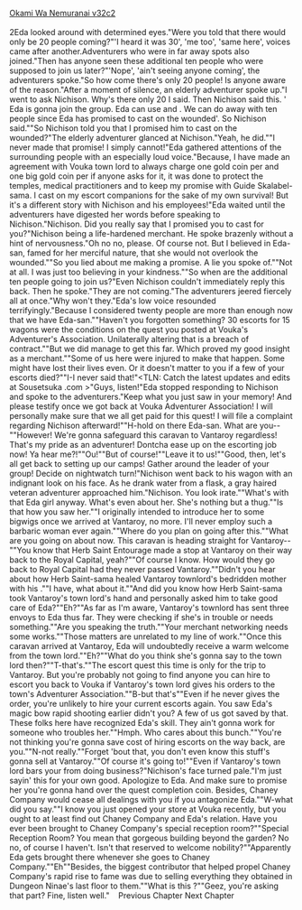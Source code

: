 [Okami Wa Nemuranai v32c2](https://www.sousetsuka.com/2020/12/okami-wa-nemuranai-322.html)
<br/><br/>
2Eda looked around with determined eyes."Were you told that there would only be 20 people coming?"'I heard it was 30', 'me too', 'same here', voices came after another.Adventurers who were in far away spots also joined."Then has anyone seen these additional ten people who were supposed to join us later?"'Nope', 'ain't seeing anyone coming', the adventurers spoke."So how come there's only 20 people! Is anyone aware of the reason."After a moment of silence, an elderly adventurer spoke up."I went to ask Nichison. Why's there only 20 I said. Then Nichison said this. '<Thousand Shoots> Eda is gonna join the group. Eda can use <Recovery> and <Purification>. We can do away with ten people since Eda has promised to cast <Recovery> on the wounded'. So Nichison said.""So Nichison told you that I promised him to cast <Recovery> on the wounded?"The elderly adventurer glanced at Nichison."Yeah, he did.""I never made that promise! I simply cannot!"Eda gathered attentions of the surrounding people with an especially loud voice."Because, I have made an agreement with Vouka town lord to always charge one gold coin per <Recovery> and one big gold coin per <Purification> if anyone asks for it, it was done to protect the temples, medical practitioners and to keep my promise with Guide Skalabel-sama. I cast <Recovery> on my escort companions for the sake of my own survival! But it's a different story with Nichison and his employees!"Eda waited until the adventurers have digested her words before speaking to Nichison."Nichison. Did you really say that I promised you to cast <Recovery> for you?"Nichison being a life-hardened merchant. He spoke brazenly without a hint of nervousness."Oh no no, please. Of course not. But I believed in Eda-san, famed for her merciful nature, that she would not overlook the wounded.""So you lied about me making a promise. A lie you spoke of.""Not at all. I was just too believing in your kindness.""So when are the additional ten people going to join us?"Even Nichison couldn't immediately reply this back. Then he spoke."They are not coming."The adventurers jeered fiercely all at once."Why won't they."Eda's low voice resounded terrifyingly."Because I considered twenty people are more than enough now that we have Eda-san.""Haven't you forgotten something? 30 escorts for 15 wagons were the conditions on the quest you posted at Vouka's Adventurer's Association. Unilaterally altering that is a breach of contract.""But we did manage to get this far. Which proved my good insight as a merchant.""Some of us here were injured to make that happen. Some might have lost their lives even. Or it doesn't matter to you if a few of your escorts died?""I-I never said that!"<TLN: Catch the latest updates and edits at Sousetsuka .com >"Guys, listen!"Eda stopped responding to Nichison and spoke to the adventurers."Keep what you just saw in your memory! And please testify once we got back at Vouka Adventurer Association! I will personally make sure that we all get paid for this quest! I will file a complaint regarding Nichison afterward!""H-hold on there Eda-san. What are you--""However! We're gonna safeguard this caravan to Vantaroy regardless! That's my pride as an adventurer! Dontcha ease up on the escorting job now! Ya hear me?!""Ou!""But of course!""Leave it to us!""Good, then, let's all get back to setting up our camps! Gather around the leader of your group! Decide on nightwatch turn!"Nichison went back to his wagon with an indignant look on his face. As he drank water from a flask, a gray haired veteran adventurer approached him."Nichison. You look irate.""What's with that Eda girl anyway. What's even <Saintess of the North> about her. She's nothing but a thug.""Is that how you saw her.""I originally intended to introduce her to some bigwigs once we arrived at Vantaroy, no more. I'll never employ such a barbaric woman ever again.""Where do you plan on going after this.""What are you going on about now. This caravan is heading straight for Vantaroy--""You know that Herb Saint Entourage made a stop at Vantaroy on their way back to the Royal Capital, yeah?""Of course I know. How would they go back to Royal Capital had they never passed Vantaroy.""Didn't you hear about how Herb Saint-sama healed Vantaroy townlord's bedridden mother with his <Purification>.""I have, what about it.""And did you know how Herb Saint-sama took Vantaroy's town lord's hand and personally asked him to take good care of Eda?""Eh?""As far as I'm aware, Vantaroy's townlord has sent three envoys to Eda thus far. They were checking if she's in trouble or needs something.""Are you speaking the truth.""Your merchant networking needs some works.""Those matters are unrelated to my line of work.""Once this caravan arrived at Vantaroy, Eda will undoubtedly receive a warm welcome from the town lord.""Eh?""What do you think she's gonna say to the town lord then?""T-that's.""The escort quest this time is only for the trip to Vantaroy. But you're probably not going to find anyone you can hire to escort you back to Vouka if Vantaroy's town lord gives his orders to the town's Adventurer Association.""B-but that's""Even if he never gives the order, you're unlikely to hire your current escorts again. You saw Eda's magic bow rapid shooting earlier didn't you? A few of us got saved by that. These folks here have recognized Eda's skill. They ain't gonna work for someone who troubles her.""Hmph. Who cares about this bunch.""You're not thinking you're gonna save cost of hiring escorts on the way back, are you.""N-not really.""Forget 'bout that, you don't even know this stuff's gonna sell at Vantaroy.""Of course it's going to!""Even if Vantaroy's town lord bars your from doing business?"Nichison's face turned pale."I'm just sayin' this for your own good. Apologize to Eda. And make sure to promise her you're gonna hand over the quest completion coin. Besides, Chaney Company would cease all dealings with you if you antagonize Eda.""W-what did you say.""I know you just opened your store at Vouka recently, but you ought to at least find out Chaney Company and Eda's relation. Have you ever been brought to Chaney Company's special reception room?""Special Reception Room? You mean that gorgeous building beyond the garden? No no, of course I haven't. Isn't that reserved to welcome nobility?""Apparently Eda gets brought there whenever she goes to Chaney Company.""Eh""Besides, the biggest contributor that helped propel Chaney Company's rapid rise to fame was due to <Willard> selling everything they obtained in Dungeon Ninae's last floor to them.""What is this <Willard>?""Geez, you're asking that part? Fine, listen well."    Previous Chapter Next Chapter<br/>
